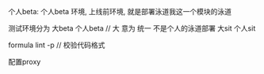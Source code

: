 个人beta: 个人beta 环境, 上线前环境, 就是部署泳道我这一个模块的泳道


测试环境分为 大beta  个人beta  //  大   意为 统一  不是个人的泳道部署
            大sit   个人sit

formula lint -p  // 校验代码格式

配置proxy